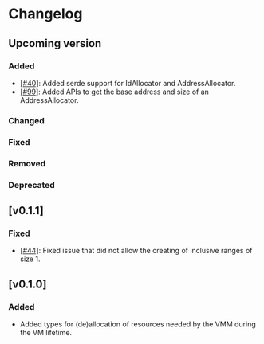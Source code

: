 # Changelog

## Upcoming version

### Added

- [[#40]](https://github.com/rust-vmm/vm-allocator/pull/40): Added serde
  support for IdAllocator and AddressAllocator.
- [[#99]](https://github.com/rust-vmm/vm-allocator/pull/99): Added APIs to
  get the base address and size of an AddressAllocator.

### Changed
### Fixed
### Removed
### Deprecated

## [v0.1.1]

### Fixed

- [[#44]](https://github.com/rust-vmm/vm-allocator/pull/44): Fixed issue that
  did not allow the creating of inclusive ranges of size 1.

## [v0.1.0]

### Added

- Added types for (de)allocation of resources needed by the VMM during the VM
  lifetime.
